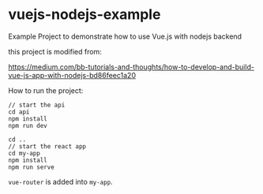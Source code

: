# vuejs-nodejs-example
Example Project to demonstrate how to use Vue.js with nodejs backend



this project is modified from:

https://medium.com/bb-tutorials-and-thoughts/how-to-develop-and-build-vue-js-app-with-nodejs-bd86feec1a20



How to run the project:

```shell
// start the api
cd api
npm install
npm run dev

cd ..
// start the react app
cd my-app
npm install
npm run serve
```



`vue-router` is added into `my-app`.
